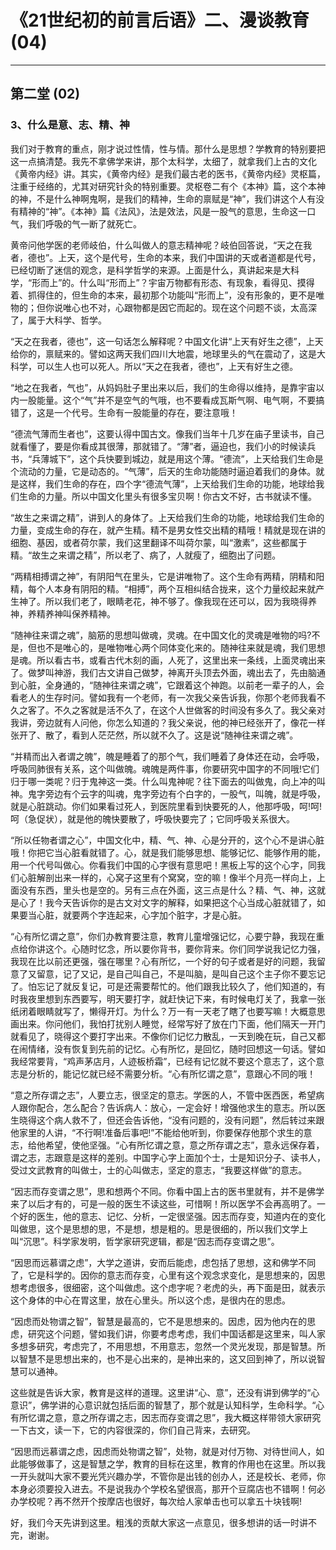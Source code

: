 # 《21世纪初的前言后语》二、漫谈教育 (04)

------

## 第二堂 (02)

### 3、什么是意、志、精、神

我们对于教育的重点，刚才说过性情，性与情。那什么是思想？学教育的特别要把这一点搞清楚。我先不拿佛学来讲，那个太科学，太细了，就拿我们上古的文化《黄帝内经》讲。其实，《黄帝内经》是我们最古老的医书，《黄帝内经》灵枢篇，注重于经络的，尤其对研究针灸的特别重要。灵枢卷二有个《本神》篇，这个本神的神，不是什么神啊鬼啊，是我们的精神，生命的禀赋是“神”，我们讲这个人有没有精神的“神”。《本神》篇《法风》，法是效法，风是一股气的意思，生命这一口气，我们呼吸的气一断了就死亡。

黄帝问他学医的老师岐伯，什么叫做人的意志精神呢？岐伯回答说，“天之在我者，德也”。上天，这个是代号，生命的本来，我们中国讲的天或者道都是代号，已经切断了迷信的观念，是科学哲学的来源。上面是什么，真讲起来是大科学，“形而上”的。什么叫“形而上”？宇宙万物都有形态、有现象，看得见、摸得着、抓得住的，但生命的本来，最初那个功能叫“形而上”，没有形象的，更不是唯物的；但你说唯心也不对，心跟物都是因它而起的。现在这个问题不谈，太高深了，属于大科学、哲学。

“天之在我者，德也”，这一句话怎么解释呢？中国文化讲“上天有好生之德”，上天给你的，禀赋来的。譬如这两天我们四川大地震，地球里头的气在震动了，这是大科学，可以生人也可以死人。所以“天之在我者，德也”，上天有好生之德。

“地之在我者，气也”，从妈妈肚子里出来以后，我们的生命得以维持，是靠宇宙以内一股能量。这个“气”并不是空气的气哦，也不要看成瓦斯气啊、电气啊，不要搞错了，这是一个代号。生命有一股能量的存在，要注意哦！

“德流气薄而生者也”，这要认得中国古文。像我们当年十几岁在庙子里读书，自己就看懂了，要是你看成其很薄，那就错了。“薄”者，逼迫也，我们小的时候读兵书，“兵薄城下”，这个兵快要到城边，就是用这个薄。“德流”，上天给我们生命是个流动的力量，它是动态的。“气薄”，后天的生命功能随时逼迫着我们的身体。就是这样，我们生命的存在，四个字“德流气薄”，上天给我们生命的功能，地球给我们生命的力量。所以中国文化里头有很多宝贝啊！你古文不好，古书就读不懂。

“故生之来谓之精”，讲到人的身体了。上天给我们生命的功能，地球给我们生命的力量，变成生命的存在，就产生精。精不是男女性交出精的精哦！精就是现在讲的细胞、基因，或者荷尔蒙，我们这里翻译不叫荷尔蒙，叫“激素”，这些都属于精。“故生之来谓之精”，所以老了、病了，人就瘦了，细胞出了问题。

“两精相搏谓之神”，有阴阳气在里头，它是讲唯物了。这个生命有两精，阴精和阳精，每个人本身有阴阳的精。“相搏”，两个互相纠结合拢来，这个力量绞起来就产生神了。所以我们老了，眼睛老花，神不够了。像我现在还可以，因为我晓得养神，养精养神叫保养精神。

“随神往来谓之魂”，脑筋的思想叫做魂，灵魂。在中国文化的灵魂是唯物的吗?不是，但也不是唯心的，是唯物唯心两个同体变化来的。随神往来就是魂，我们思想是魂。所以看古书，或看古代木刻的画，人死了，这里出来一条线，上面灵魂出来了。做梦叫神游，我们古文讲自己做梦，神离开头顶去外面，魂出去了，先由脑通到心脏，全身通的，“随神往来谓之魂”，它跟着这个神跑。以前老一辈子的人，会看老人的生存时问。譬如我有一个老师，有一次我父亲告诉我，你那个老师我看不久之客了。不久之客就是活不久了，在这个人世做客的时间没有多久了。我父亲对我讲，旁边就有人问他，你怎么知道的？我父亲说，他的神已经张开了，像花一样张开了、散了，看到人茫茫然，所以就不久了。这是说“随神往来谓之魂”。

“并精而出入者谓之魄”，魄是睡着了的那个气，我们睡着了身体还在动，会呼吸，呼吸同肺很有关系，这个叫做魄。魂魄是两件事，你要研究中国字的不同哦!它们归于哪一类呢？归于鬼神这一类。什么叫鬼神呢？往下面去的叫做鬼，向上冲的叫神。鬼字旁边有个云字的叫魂，鬼字旁边有个白字的，一股气，叫魄，就是呼吸，就是心脏跳动。你们如果看过死人，到医院里看到快要死的人，他那呼吸，呵!呵!呵（急促状），就是他的魄快要散了，呼吸快要完了；它同呼吸关系很大。

“所以任物者谓之心”，中国文化中，精、气、神、心是分开的，这个心不是讲心脏哦！你把它当心脏看就错了。心，就是我们能够思想、能够记忆、能够作用的能，用一个代号叫做心。你看我们中国的心字很有意思吧！黑板上写的这个心字，同我们心脏解剖出来一样的，心窝子这里有个窝窝，空的嘛！像半个月亮一样向上，上面没有东西，里头也是空的。另有三点在外面，这三点是什么？精、气、神，这就是心了！我今天告诉你的是古文对文字的解释，如果把这个心当成心脏就错了，如果要当心脏，就要两个字连起来，心字加个脏字，才是心脏。

“心有所忆谓之意”，你们办教育要注意，教育儿童增强记忆，心要宁静，我现在重点给你讲这个。心随时忆念，所以要你背书，要你背来。你们同学说我记忆力强，我现在比以前还更强，强在哪里？心有所忆，一个好的句子或者是好的问题，我留意了又留意，记了又记，是自己叫自己，不是叫脑，是叫自己这个主子你不要忘记了。怕忘记了就反复记，可是还需要帮忙的。他们跟我比较久了，他们知道的，有时我夜里想到东西要写，明天要打字，就赶快记下来，有时候电灯关了，我拿一张纸闭着眼睛就写了，懒得开灯。为什么？万一有一天老了瞎了也要写嘛！大概意思画出来。你问他们，我怕打扰别人睡觉，经常写好了放在门下面，他们隔天一开门就看见了，晓得这个要打字出来。不像你们记忆力散乱，一天到晚在玩，自己又都在闹情绪，没有恢复到先前的记忆。心有所忆，是回忆，随时回想这一句话。譬如我经常要背，“鸡声茅店月，人迹板桥霜”，已经有记忆就不要这个意志了，这个意志是分析的，能记忆就已经不需要分析。“心有所忆谓之意”，意跟心不同的哦！

“意之所存谓之志”，人要立志，很坚定的意志。学医的人，不管中医西医，希望病人跟你配合，怎么配合？告诉病人：放心，一定会好！增强他求生的意志。所以医生晓得这个病人救不了，但还会告诉他，“没有问题的，没有问题”，然后转过来跟他家里的人讲，“不行啊!准备后事吧!”不能给他听到，你要保存他那个求生的意志，给他希望，使他坚强。“心有所忆谓之意，意之所存谓之志”，意永远保存着，谓之志，志跟意是这样的差别。中国字心字上面加个士，士是知识分子、读书人，受过文武教育的叫做士，士的心叫做志，坚定的意志，“我要这样做”的意志。

“因志而存变谓之思”，思和想两个不同。你看中国上古的医书里就有，并不是佛学来了以后才有的，可是一般的医生不读这些，可惜啊！所以医学不会再高明了。一个好的医生，他的意志、记忆、分析，一定很坚强。因志而存变，知道内在的变化叫做思，这个是思想的思，不是想，想是粗的。思是很细的，所以我们文学上叫“沉思”。科学家发明，哲学家研究逻辑，都是“因志而存变谓之思”。

“因思而远慕谓之虑”，大学之道讲，安而后能虑，虑包括了思想，这和佛学不同了，它是科学的。因你的意志而存变，心里有这个观念求变化，是思想来的，因思想考虑很多，很细密，这个叫做虑。这个虑字呢？老虎的头，再下面是田，就表示这个身体的中心在胃这里，放在心里头。所以这个虑，是很内在的思虑。

“因虑而处物谓之智”，智慧是最高的，它不是思想来的。因虑，因为他内在的思虑，研究这个问题，譬如我们讲，你要考虑考虑，我们中国话都是这里来，叫人家多想多研究，考虑完了，不用思想，不用意志，忽然一个灵光发现，那是智慧。所以智慧不是思想出来的，也不是心出来的，是神出来的，这又回到神了，所以说智慧可以通神。

这些就是告诉大家，教育是这样的道理。这里讲“心、意”，还没有讲到佛学的“心意识”，佛学讲的心意识就包括后面的智慧了，那个就是认知科学，生命科学。“心有所忆谓之意，意之所存谓之志，因志而存变谓之思”，我大概这样带领大家研究一下古文，读一下，它的内容很深的，你们自己背来，去研究。

“因思而远慕谓之虑，因虑而处物谓之智”，处物，就是对付万物、对待世间人，如此能够做事了，这是智慧之学，教育的目标在这里，教育的作用也在这里。所以我一开头就叫大家不要光凭兴趣办学，不管你是出钱的创办人，还是校长、老师，你本身必须要投入进去。不是说我办个学校名望很高，那开个豆腐店也不错啊！何必办学校呢？再不然开个按摩店也很好，每次给人家单击也可以拿五十块钱啊!

好，我们今天先讲到这里。粗浅的贡献大家这一点意见，很多想讲的话一时讲不完，谢谢。
